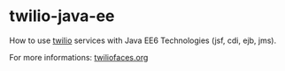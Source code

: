 twilio-java-ee
==============

How to use  [twilio](http://www.twilio.com) services with Java EE6 Technologies (jsf, cdi, ejb, jms).

For more informations: [twiliofaces.org](http://twiliofaces.org)

